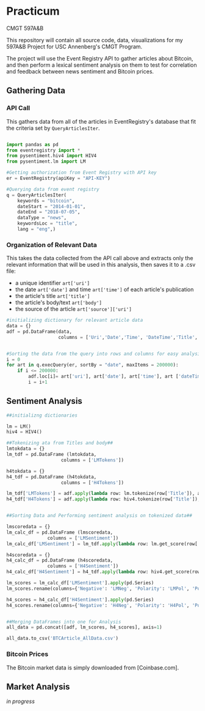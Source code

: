 # Practicum
CMGT 597A&B

This repository will contain all source code, data, visualizations for my 597A&B Project for USC Annenberg's CMGT Program.

The project will use the Event Registry API to gather articles about Bitcoin, and then perform a lexical sentiment analysis on them to test for correlation and feedback between news sentiment and Bitcoin prices.

## Gathering Data

### API Call

This gathers data from all of the articles in EventRegistry's database that fit the criteria set by `QueryArticlesIter`.

```python

import pandas as pd
from eventregistry import *
from pysentiment.hiv4 import HIV4
from pysentiment.lm import LM

#Getting authorization from Event Registry with API key
er = EventRegistry(apiKey = "API-KEY")

#Querying data from event registry
q = QueryArticlesIter(
    keywords = "bitcoin",
    dateStart = "2014-01-01",
    dateEnd = "2018-07-05",
    dataType = "news",
    keywordsLoc = "title",
    lang = "eng",)
```

### Organization of Relevant Data

This takes the data collected from the API call above and extracts only the relevant information that will be used in this analysis, then saves it to a .csv file:

* a unique identifier `art['uri']`
* the date `art['date']` and time `art['time']` of each article's publication
* the article's title `art['title']`
* the article's body/text `art['body']`
* the source of the article `art['source']['uri']`

```python
#initializing dictionary for relevant article data
data = {}
adf = pd.DataFrame(data,
                   columns = ['Uri','Date','Time', 'DateTime','Title','Body','Source'])


#Sorting the data from the query into rows and columns for easy analysis and export to a csv file
i = 0
for art in q.execQuery(er, sortBy = "date", maxItems = 200000):
    if i <= 200000:
        adf.loc[i]= art['uri'], art['date'], art['time'], art ['dateTime'], art['title'], art['body'], art['source']['uri']
        i = i+1 

```


## Sentiment Analysis

```python
##initializng dictionaries

lm = LM()
hiv4 = HIV4()

##Tokenizing ata from Titles and body##
lmtokdata = {}
lm_tdf = pd.DataFrame (lmtokdata,
                    columns = ['LMTokens'])

h4tokdata = {}
h4_tdf = pd.DataFrame (h4tokdata,
                    columns = ['H4Tokens'])

lm_tdf['LMTokens'] = adf.apply(lambda row: lm.tokenize(row['Title']), axis=1)
h4_tdf['H4Tokens'] = adf.apply(lambda row: hiv4.tokenize(row['Title']), axis=1)


##Sorting Data and Performing sentiment analysis on tokenized data##

lmscoredata = {}
lm_calc_df = pd.DataFrame (lmscoredata,
               columns = ['LMSentiment'])
lm_calc_df['LMSentiment'] = lm_tdf.apply(lambda row: lm.get_score(row['LMTokens']), axis = 1)

h4scoredata = {}
h4_calc_df = pd.DataFrame (h4scoredata,
               columns = ['H4Sentiment'])
h4_calc_df['H4Sentiment'] = h4_tdf.apply(lambda row: hiv4.get_score(row['H4Tokens']), axis = 1)

lm_scores = lm_calc_df['LMSentiment'].apply(pd.Series)
lm_scores.rename(columns={'Negative': 'LMNeg', 'Polarity': 'LMPol', 'Positive':'LMPos', 'Subjectivity':'LMSub'}, inplace=True)

h4_scores = h4_calc_df['H4Sentiment'].apply(pd.Series)
h4_scores.rename(columns={'Negative': 'H4Neg', 'Polarity': 'H4Pol', 'Positive':'H4Pos', 'Subjectivity':'H4Sub'}, inplace=True)


##Merging DataFrames into one for Analysis 
all_data = pd.concat([adf, lm_scores, h4_scores], axis=1)

all_data.to_csv('BTCArticle_AllData.csv')

```
### Bitcoin Prices

The Bitcoin market data is simply downloaded from [Coinbase.com].


## Market Analysis

*in progress*



